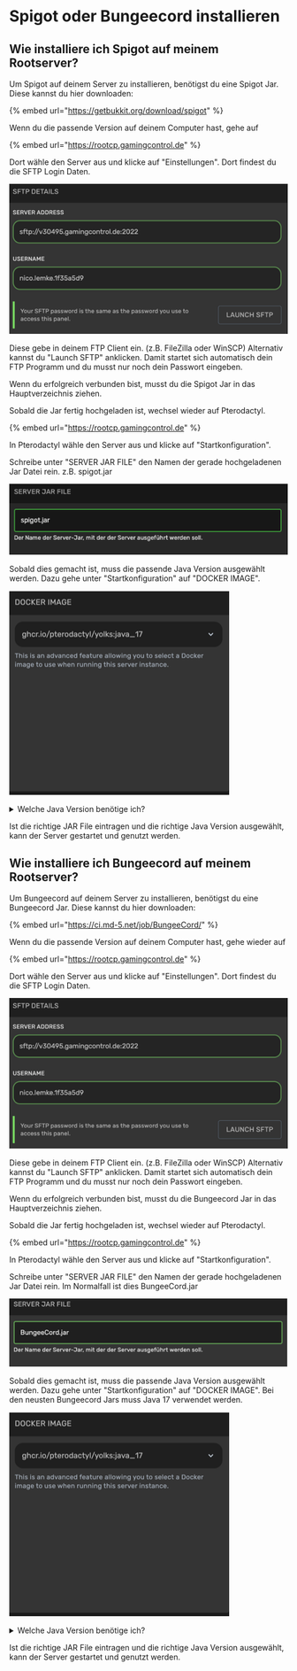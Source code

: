 # Spigot oder Bungeecord installieren

## Wie installiere ich Spigot auf meinem Rootserver?

Um Spigot auf deinem Server zu installieren, benötigst du eine Spigot Jar. Diese kannst du hier downloaden:

{% embed url="https://getbukkit.org/download/spigot" %}

Wenn du die passende Version auf deinem Computer hast, gehe auf

{% embed url="https://rootcp.gamingcontrol.de" %}

Dort wähle den Server aus und klicke auf "Einstellungen". Dort findest du die SFTP Login Daten.

![SFTP Pterodactyl](../.gitbook/assets/sftp-pterodactyl.png)

Diese gebe in deinem FTP Client ein. (z.B. FileZilla oder WinSCP) Alternativ kannst du "Launch SFTP" anklicken. Damit startet sich automatisch dein FTP Programm und du musst nur noch dein Passwort eingeben.

Wenn du erfolgreich verbunden bist, musst du die Spigot Jar in das Hauptverzeichnis ziehen.

Sobald die Jar fertig hochgeladen ist, wechsel wieder auf Pterodactyl.

{% embed url="https://rootcp.gamingcontrol.de" %}

In Pterodactyl wähle den Server aus und klicke auf "Startkonfiguration".

Schreibe unter "SERVER JAR FILE" den Namen der gerade hochgeladenen Jar Datei rein. z.B. spigot.jar

![Server JAR Pterodactyl](../.gitbook/assets/serverjar-spigot.png)

Sobald dies gemacht ist, muss die passende Java Version ausgewählt werden. Dazu gehe unter "Startkonfiguration" auf "DOCKER IMAGE".

![Java Version auswählen](../.gitbook/assets/minecraft-java-version.png)

<details>

<summary>Welche Java Version benötige ich?</summary>

1.8.x Java 8

1.9.x Java 8

1.10.x Java 8

1.11.x Java 8

1.12.x Java 11

1.13.x Java 11

1.14.x Java 11

1.15.x Java 11

1.16.x Java 11

1.17.x Java 17

1.18.x Java 17

1.19.x Java 17

</details>

Ist die richtige JAR File eintragen und die richtige Java Version ausgewählt, kann der Server gestartet und genutzt werden.

## Wie installiere ich Bungeecord auf meinem Rootserver?

Um Bungeecord auf deinem Server zu installieren, benötigst du eine Bungeecord Jar. Diese kannst du hier downloaden:

{% embed url="https://ci.md-5.net/job/BungeeCord/" %}

Wenn du die passende Version auf deinem Computer hast, gehe wieder auf

{% embed url="https://rootcp.gamingcontrol.de" %}

Dort wähle den Server aus und klicke auf "Einstellungen". Dort findest du die SFTP Login Daten.

![SFTP Pterodactyl](../.gitbook/assets/sftp-pterodactyl.png)

Diese gebe in deinem FTP Client ein. (z.B. FileZilla oder WinSCP) Alternativ kannst du "Launch SFTP" anklicken. Damit startet sich automatisch dein FTP Programm und du musst nur noch dein Passwort eingeben.

Wenn du erfolgreich verbunden bist, musst du die Bungeecord Jar in das Hauptverzeichnis ziehen.

Sobald die Jar fertig hochgeladen ist, wechsel wieder auf Pterodactyl.

{% embed url="https://rootcp.gamingcontrol.de" %}

In Pterodactyl wähle den Server aus und klicke auf "Startkonfiguration".

Schreibe unter "SERVER JAR FILE" den Namen der gerade hochgeladenen Jar Datei rein. Im Normalfall ist dies BungeeCord.jar

![Server JAR Pterodactyl](../.gitbook/assets/serverjar-bungeecord.png)

Sobald dies gemacht ist, muss die passende Java Version ausgewählt werden. Dazu gehe unter "Startkonfiguration" auf "DOCKER IMAGE". Bei den neusten Bungeecord Jars muss Java 17 verwendet werden.

![Java Version auswählen](../.gitbook/assets/minecraft-java-version.png)

<details>

<summary>Welche Java Version benötige ich?</summary>

1.8.x Java 8

1.9.x Java 8

1.10.x Java 8

1.11.x Java 8

1.12.x Java 11

1.13.x Java 11

1.14.x Java 11

1.15.x Java 11

1.16.x Java 11

1.17.x Java 17

1.18.x Java 17

1.19.x Java 17

</details>

Ist die richtige JAR File eintragen und die richtige Java Version ausgewählt, kann der Server gestartet und genutzt werden.
